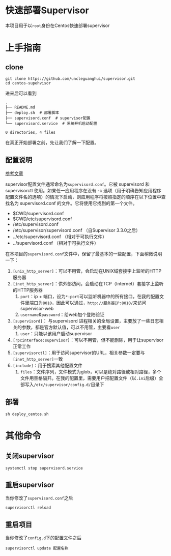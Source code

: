 # 快速部署Supervisor

本项目用于以`root`身份在Centos快速部署supervisor

# 上手指南

## clone

```
git clone https://github.com/uncleguanghui/supervisor.git
cd centos-supehvisor
```

进来后可以看到

```
.
├── README.md
├── deploy.sh  # 部署脚本
├── supervisord.conf  # supervisor配置
└── supervisord.service  # 系统开机启动配置

0 directories, 4 files
```

在真正开始部署之前，先让我们了解一下配置。

## 配置说明

[参考文章](https://www.rddoc.com/doc/Supervisor/3.3.1/zh/configuration/)

supervisor配置文件通常命名为`supervisord.conf`。它被 supervisord 和 supervisorctl 使用。如果任一应用程序在没有 -c 选项（用于明确告知应用程序配置文件名的选项）的情况下启动，则应用程序将按照指定的顺序在以下位置中查找名为 supervisord.conf 的文件。它将使用它找到的第一个文件。

* $CWD/supervisord.conf
* $CWD/etc/supervisord.conf
* /etc/supervisord.conf
* /etc/supervisor/supervisord.conf （自Supervisor 3.3.0之后）
* ../etc/supervisord.conf （相对于可执行文件）
* ../supervisord.conf （相对于可执行文件）

在本项目的`supervisord.conf`文件中，保留了最基本的一些配置，下面稍微说明一下：
1. `[unix_http_server]`：可以不用管，会启动在UNIX域套接字上监听的HTTP服务器
1. `[inet_http_server]`：供外部访问，会启动在TCP（Internet）套接字上监听的HTTP服务器
    1. `port`：ip + 端口，设为`*:port`可以监听机器中的所有接口，在我的配置文件里端口为`8010`，因此可以通过，`http://服务器IP:8010/`来访问supervisor-web
    1. `username`&`password`：给web加个登陆验证
1. `[supervisord]`： 与supervisord 进程相关的全局设置，主要放了一些日志相关的参数，都是官方默认值，可以不用管，主要看`user`
    1. `user`：只能以该用户启动supervisor
1. `[rpcinterface:supervisor]`：可以不用管，但不能删除，用于让supervisor正常工作
1. `[supervisorctl]`：用于访问supervisor的URL，相关参数一定要与`[inet_http_server]`一致
1. `[include]`：用于搜索其他配置文件
    1. `files`：文件序列，文件模式为glob，可以是绝对路径或相对路径，多个文件用空格隔开。在我的配置里，需要用户把配置文件（以`.ini`后缀）全部写入`/etc/supervisor/config.d/`目录下

## 部署

```
sh deploy_centos.sh
```

# 其他命令

## 关闭supervisor

```
systemctl stop supervisord.service
```

## 重启supervisor

当你修改了`supervisord.conf`之后

```
supervisorctl reload
```

## 重启项目

当你修改了`config.d`下的配置文件之后

```
supervisorctl update 配置名称
```